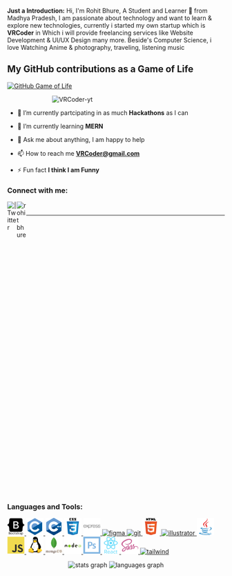 **Just a Introduction:**
Hi, I'm Rohit Bhure, A Student and Learner 🚀 from Madhya Pradesh, I am passionate about technology and want to learn & explore new technologies, currently i started my own startup which is **VRCoder** in Which i will provide freelancing services like Website Development & UI/UX Design many more. Beside's Computer Science, i love Watching Anime & photography, traveling, listening music


## My GitHub contributions as a Game of Life
[![GitHub Game of Life](https://github4life.herokuapp.com/VRCoder-yt.gif?z=6)](https://github4life.herokuapp.com/VRCoder-yt)

<img align="right" width="400" src="https://camo.githubusercontent.com/5ddf73ad3a205111cf8c686f687fc216c2946a75005718c8da5b837ad9de78c9/68747470733a2f2f7468756d62732e6766796361742e636f6d2f4576696c4e657874446576696c666973682d736d616c6c2e676966" alt="VRCoder-yt">

<p align="left"> <a href="https://twitter.com/VRCoder-yt" target="blank"><img src="https://img.shields.io/twitter/follow/?logo=twitter&style=for-the-badge" alt="" /></a> </p>

- 👧 I’m currently partcipating in as much **Hackathons** as I can 

- 🌱 I’m currently learning **MERN**

- 💬 Ask me about anything, I am happy to help

- 📫 How to reach me **VRCoder@gmail.com**

- ⚡ Fun fact **I think I am Funny**

<h3 align="left">Connect with me:</h3>
<a href="">
<img align="left" alt=" | Twitter" width="22px" src="https://cdn.jsdelivr.net/npm/simple-icons@v3/icons/twitter.svg" />
</a>
<a href="https://www.instagram.com/clevercoder/">
<img align="left" alt="rohit bhure" width="22px" src="https://cdn.jsdelivr.net/npm/simple-icons@v3/icons/instagram.svg" />
</a>
<br>
<hr>

<?xml version="1.0" encoding="utf-8"?>
<!-- Generator: Adobe Illustrator 26.0.1, SVG Export Plug-In . SVG Version: 6.00 Build 0)  -->
<svg version="1.1" id="Layer_1" xmlns="http://www.w3.org/2000/svg" xmlns:xlink="http://www.w3.org/1999/xlink" x="0px" y="0px"
	 viewBox="0 0 1920 1080" style="enable-background:new 0 0 1920 1080;" xml:space="preserve">
<style type="text/css">
	.st0{fill:#FFFFFF;}
</style>
<g>
	<rect x="-23" y="-20" width="1970" height="1134"/>
</g>
<g>
	<polygon class="st0" points="823,793.87 775.5,876.13 775.5,876.15 680.49,876.15 680.49,876.13 727.99,793.87 	"/>
	<path class="st0" d="M794.88,217.5c7.34,0,14.68,0,22.02,0c18.46,0,36.92,0,55.38,0c18.13,0,36.26,0,54.39,0
		c11.35,0,22.7,0,34.05,0c1.2,0,2.39,0,3.59,0l-47.5,82.29l-190.82,1.42c-29.46,0.05-57.06,7.9-80.9,21.64
		c-24.66,14.19-45.25,34.65-59.58,59.21c0,0-1.23,0-1.23,0.03l0.62,1.02c-13.71,23.86-21.53,51.49-21.53,80.98v0.27
		c0.05,29.48,7.93,57.12,21.69,80.98l-0.75,1.29h1.5c14.35,24.39,34.92,44.75,59.53,58.83c23.67,13.6,51.09,21.4,80.33,21.5
		l1.12,1.95l44.66,77.36c-14.03,2.49-28.49,3.8-43.25,3.8c-15.66,0-30.98-1.47-45.82-4.28c-2.36-0.43-4.71-0.91-7.04-1.42
		c-25.39-5.57-49.3-15.05-71.07-27.82c-21.9-12.8-41.64-28.92-58.51-47.64c-1.87-2.03-3.67-4.1-5.41-6.19
		c-18.85-22.31-33.79-48.04-43.73-76.1c-0.96-2.65-1.87-5.33-2.7-8.03c-7.44-23.43-11.43-48.36-11.43-74.23
		c0-25.87,3.99-50.8,11.43-74.23c0.83-2.7,1.74-5.41,2.7-8.06c9.96-28.06,24.88-53.77,43.73-76.08c1.74-2.09,3.53-4.15,5.41-6.19
		c16.87-18.72,36.6-34.84,58.51-47.64c21.77-12.77,45.68-22.25,71.07-27.82c2.33-0.51,4.69-0.99,7.04-1.42
		c14.83-2.81,30.15-4.28,45.82-4.28L794.88,217.5z"/>
	<path class="st0" d="M1440.52,876.15H965.51v-0.03l-47.5-82.26l-47.48-82.26l-0.03-0.03l-19.28-33.39L823,629.32l-13.82-23.94
		l-33.69-58.35l-47.5-82.26H823l46.16,79.98c-0.4,0.75-0.86,1.53-1.31,2.28h2.65v0.03l45.07,78.08c-1.21,1.39-2.44,2.78-3.7,4.18
		h6.13l47.5,82.29l47.48,82.26h285.02l-47.48-82.26h-0.03l-47.48-82.29l-47.5-82.26v-0.03h-0.03l-47.48-82.26H1108l-47.48-82.29
		l-47.5,82.29h-0.03l-47.48,82.26h-0.03l-2.81-4.87l-44.66-77.39l44.66-77.39l2.84-4.87v-0.03l47.5-82.26l47.5-82.29l47.5,82.26
		l-0.03,0.03h0.03l47.5,82.26l47.5,82.29l47.48,82.26h0.03l47.5,82.29l47.5,82.29l47.48,82.26L1440.52,876.15z"/>
	<polygon class="st0" points="915.57,625.14 918.01,629.32 911.88,629.32 	"/>
</g>
</svg>


<svg version="1.1" id="Layer_1" xmlns="http://www.w3.org/2000/svg" xmlns:xlink="http://www.w3.org/1999/xlink" x="0px" y="0px"
	 viewBox="0 0 1920 1080" style="enable-background:new 0 0 1920 1080;" xml:space="preserve">
<style type="text/css">
	.st0{fill:#FFFFFF;}
</style>
<g>
	<rect x="-23" y="-20" width="1970" height="1134"/>
</g>
<g>
	<polygon class="st0" points="823,793.87 775.5,876.13 775.5,876.15 680.49,876.15 680.49,876.13 727.99,793.87 	"/>
	<path class="st0" d="M794.88,217.5c7.34,0,14.68,0,22.02,0c18.46,0,36.92,0,55.38,0c18.13,0,36.26,0,54.39,0
		c11.35,0,22.7,0,34.05,0c1.2,0,2.39,0,3.59,0l-47.5,82.29l-190.82,1.42c-29.46,0.05-57.06,7.9-80.9,21.64
		c-24.66,14.19-45.25,34.65-59.58,59.21c0,0-1.23,0-1.23,0.03l0.62,1.02c-13.71,23.86-21.53,51.49-21.53,80.98v0.27
		c0.05,29.48,7.93,57.12,21.69,80.98l-0.75,1.29h1.5c14.35,24.39,34.92,44.75,59.53,58.83c23.67,13.6,51.09,21.4,80.33,21.5
		l1.12,1.95l44.66,77.36c-14.03,2.49-28.49,3.8-43.25,3.8c-15.66,0-30.98-1.47-45.82-4.28c-2.36-0.43-4.71-0.91-7.04-1.42
		c-25.39-5.57-49.3-15.05-71.07-27.82c-21.9-12.8-41.64-28.92-58.51-47.64c-1.87-2.03-3.67-4.1-5.41-6.19
		c-18.85-22.31-33.79-48.04-43.73-76.1c-0.96-2.65-1.87-5.33-2.7-8.03c-7.44-23.43-11.43-48.36-11.43-74.23
		c0-25.87,3.99-50.8,11.43-74.23c0.83-2.7,1.74-5.41,2.7-8.06c9.96-28.06,24.88-53.77,43.73-76.08c1.74-2.09,3.53-4.15,5.41-6.19
		c16.87-18.72,36.6-34.84,58.51-47.64c21.77-12.77,45.68-22.25,71.07-27.82c2.33-0.51,4.69-0.99,7.04-1.42
		c14.83-2.81,30.15-4.28,45.82-4.28L794.88,217.5z"/>
	<path class="st0" d="M1440.52,876.15H965.51v-0.03l-47.5-82.26l-47.48-82.26l-0.03-0.03l-19.28-33.39L823,629.32l-13.82-23.94
		l-33.69-58.35l-47.5-82.26H823l46.16,79.98c-0.4,0.75-0.86,1.53-1.31,2.28h2.65v0.03l45.07,78.08c-1.21,1.39-2.44,2.78-3.7,4.18
		h6.13l47.5,82.29l47.48,82.26h285.02l-47.48-82.26h-0.03l-47.48-82.29l-47.5-82.26v-0.03h-0.03l-47.48-82.26H1108l-47.48-82.29
		l-47.5,82.29h-0.03l-47.48,82.26h-0.03l-2.81-4.87l-44.66-77.39l44.66-77.39l2.84-4.87v-0.03l47.5-82.26l47.5-82.29l47.5,82.26
		l-0.03,0.03h0.03l47.5,82.26l47.5,82.29l47.48,82.26h0.03l47.5,82.29l47.5,82.29l47.48,82.26L1440.52,876.15z"/>
	<polygon class="st0" points="915.57,625.14 918.01,629.32 911.88,629.32 	"/>
</g>
</svg>

<h3 align="left">Languages and Tools:</h3>
<p align="left"> <a href="https://getbootstrap.com" target="_blank" rel="noreferrer"> <img src="https://raw.githubusercontent.com/devicons/devicon/master/icons/bootstrap/bootstrap-plain-wordmark.svg" alt="bootstrap" width="40" height="40"/> </a> <a href="https://www.cprogramming.com/" target="_blank" rel="noreferrer"> <img src="https://raw.githubusercontent.com/devicons/devicon/master/icons/c/c-original.svg" alt="c" width="40" height="40"/> </a> <a href="https://www.w3schools.com/cpp/" target="_blank" rel="noreferrer"> <img src="https://raw.githubusercontent.com/devicons/devicon/master/icons/cplusplus/cplusplus-original.svg" alt="cplusplus" width="40" height="40"/> </a> <a href="https://www.w3schools.com/css/" target="_blank" rel="noreferrer"> <img src="https://raw.githubusercontent.com/devicons/devicon/master/icons/css3/css3-original-wordmark.svg" alt="css3" width="40" height="40"/> </a> <a href="https://expressjs.com" target="_blank" rel="noreferrer"> <img src="https://raw.githubusercontent.com/devicons/devicon/master/icons/express/express-original-wordmark.svg" alt="express" width="40" height="40"/> </a> <a href="https://www.figma.com/" target="_blank" rel="noreferrer"> <img src="https://www.vectorlogo.zone/logos/figma/figma-icon.svg" alt="figma" width="40" height="40"/> </a> <a href="https://git-scm.com/" target="_blank" rel="noreferrer"> <img src="https://www.vectorlogo.zone/logos/git-scm/git-scm-icon.svg" alt="git" width="40" height="40"/> </a> <a href="https://www.w3.org/html/" target="_blank" rel="noreferrer"> <img src="https://raw.githubusercontent.com/devicons/devicon/master/icons/html5/html5-original-wordmark.svg" alt="html5" width="40" height="40"/> </a> <a href="https://www.adobe.com/in/products/illustrator.html" target="_blank" rel="noreferrer"> <img src="https://www.vectorlogo.zone/logos/adobe_illustrator/adobe_illustrator-icon.svg" alt="illustrator" width="40" height="40"/> </a> <a href="https://www.java.com" target="_blank" rel="noreferrer"> <img src="https://raw.githubusercontent.com/devicons/devicon/master/icons/java/java-original.svg" alt="java" width="40" height="40"/> </a> <a href="https://developer.mozilla.org/en-US/docs/Web/JavaScript" target="_blank" rel="noreferrer"> <img src="https://raw.githubusercontent.com/devicons/devicon/master/icons/javascript/javascript-original.svg" alt="javascript" width="40" height="40"/> </a> <a href="https://www.linux.org/" target="_blank" rel="noreferrer"> <img src="https://raw.githubusercontent.com/devicons/devicon/master/icons/linux/linux-original.svg" alt="linux" width="40" height="40"/> </a> <a href="https://www.mongodb.com/" target="_blank" rel="noreferrer"> <img src="https://raw.githubusercontent.com/devicons/devicon/master/icons/mongodb/mongodb-original-wordmark.svg" alt="mongodb" width="40" height="40"/> </a> <a href="https://nodejs.org" target="_blank" rel="noreferrer"> <img src="https://raw.githubusercontent.com/devicons/devicon/master/icons/nodejs/nodejs-original-wordmark.svg" alt="nodejs" width="40" height="40"/> </a> <a href="https://www.photoshop.com/en" target="_blank" rel="noreferrer"> <img src="https://raw.githubusercontent.com/devicons/devicon/master/icons/photoshop/photoshop-line.svg" alt="photoshop" width="40" height="40"/> </a> <a href="https://reactjs.org/" target="_blank" rel="noreferrer"> <img src="https://raw.githubusercontent.com/devicons/devicon/master/icons/react/react-original-wordmark.svg" alt="react" width="40" height="40"/> </a> <a href="https://sass-lang.com" target="_blank" rel="noreferrer"> <img src="https://raw.githubusercontent.com/devicons/devicon/master/icons/sass/sass-original.svg" alt="sass" width="40" height="40"/> </a> <a href="https://tailwindcss.com/" target="_blank" rel="noreferrer"> <img src="https://www.vectorlogo.zone/logos/tailwindcss/tailwindcss-icon.svg" alt="tailwind" width="40" height="40"/> </a> </p>

<div align="center">
  <img src="https://github-readme-stats.vercel.app/api?hide_title=false&hide_rank=false&show_icons=true&include_all_commits=true&count_private=true&disable_animations=false&theme=dracula&locale=en&hide_border=false&username=maurodesouza" height="150" alt="stats graph"  />
  <img src="https://github-readme-stats.vercel.app/api/top-langs?locale=en&hide_title=false&layout=compact&card_width=320&langs_count=5&theme=dracula&hide_border=false&username=VRCoder-yt" height="150" alt="languages graph"  />
</div>
